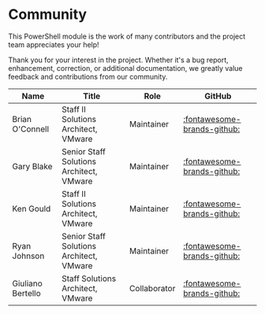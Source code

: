 # Community

This PowerShell module is the work of many contributors and the project team appreciates your help!

Thank you for your interest in the project. Whether it's a bug report, enhancement, correction, or
additional documentation, we greatly value feedback and contributions from our community.

Name              | Title                                    | Role         | GitHub                                                           |
------------------|------------------------------------------|--------------|------------------------------------------------------------------|
Brian O'Connell   | Staff II Solutions Architect, VMware     | Maintainer   | [:fontawesome-brands-github:](https://github.com/LifeOfBrianOC)  |
Gary Blake        | Senior Staff Solutions Architect, VMware | Maintainer   | [:fontawesome-brands-github:](https://github.com/GaryJBlake)     |
Ken Gould         | Staff II Solutions Architect, VMware     | Maintainer   | [:fontawesome-brands-github:](https://github.com/feardamhan)     |
Ryan Johnson      | Senior Staff Solutions Architect, VMware | Maintainer   | [:fontawesome-brands-github:](https://github.com/tenthirtyam)    |
Giuliano Bertello | Staff Solutions Architect, VMware        | Collaborator | [:fontawesome-brands-github:](https://github.com/GiulianoBerteo) |
